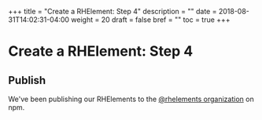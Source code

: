 +++
title = "Create a RHElement: Step 4"
description = ""
date = 2018-08-31T14:02:31-04:00
weight = 20
draft = false
bref = ""
toc = true
+++


# Create a RHElement: Step 4

## Publish

We've been publishing our RHElements to the [@rhelements organization](https://www.npmjs.com/org/rhelements) on npm.

